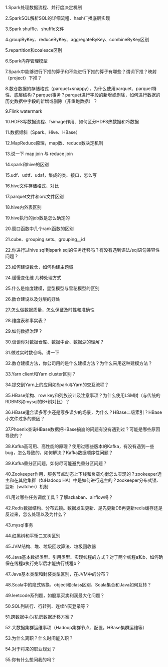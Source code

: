 1.Spark处理数据流程、并行度决定机制

2.SparkSQL解析SQL的详细流程、hash广播底层实现

3.Spark shuffle、shuffle文件

4.groupByKey、reduceByKey、aggregateByKey、combineByKey区别

5.repartition和coalesce区别

6.Spark内存管理模型

7.Spark中能够进行下推的算子和不能进行下推的算子有哪些？谓词下推？映射（project）下推？

8.数仓数据的存储格式（parquet+snappy），为什么使用parquet、parquet特性、底层结构？parquet事务？parquet进行字段的新增或删除，如何进行数据的历史数据中字段的新增或删除（非重跑数据）？

9.Flink watermark

10.HDFS写数据流程、fsimage作用、如何区分HDFS热数据和冷数据

11.数据倾斜（Spark、Hive、HBase）

12.MapReduce原理，map数、reduce数决定机制

13.说一下 map join 与 reduce join

14.spark和hive的区别

15.udf、udtf、udaf，集成的类、接口，怎么写

16.hive文件存储格式，对比

17.parquet文件和orc文件区别

18.hive内外表区别

19.hive执行的job数是怎么确定的

20.窗口函数中几个rank函数的区别

21.cube、grouping sets、grouping__id

22.你进行过hive sql到spark sql的任务迁移吗？有没有遇到语法/sql语句兼容性问题？

23.如何建设数仓，如何构建主题域

24.缓慢变化维 几种处理方式

25.什么是维度建模，星型模型与雪花模型的区别

26.数仓建设以及分层的好处

27.怎么做数据质量，怎么保证及时性和准确性

28.维度表和事实表？

29.如何数据治理？

30.谈谈你对数据仓库、数据中台、数据湖的理解？

31.做过实时数仓吗，讲一下

32.数仓建模方法，你公司用的是什么建模方法？为什么采用这种建模方法？

33.Yarn client和Yarn cluster区别？

34.提交到Yarn上的应用如Spark与Yarn的交互流程？

35.HBase架构、row key和列族设计及注意事项？为什么使用LSM树（与传统的RDBMS如mysql的B+树对比）？

36.HBase适合读多写少还是写多读少的场景，为什么？HBase二级索引？HBase小文件过多的原因？

37.Phoenix查询HBase数据把HBase搞崩的问题有没有遇到过？可能是哪些原因导致的？

38.Kafka高可用、高性能的原理？使用过哪些版本的Kafka，有没有遇到一些bug，怎么导致的，如何解决？Kafka数据顺序性问题？

39.Kafka重分区问题，如何尽可能避免重分区问题？

40.Zookeeper作用，服务节点动态上下线和负载均衡怎么实现的？zookeeper选主和在其他集群（如Hadoop HA）中是如何进行选主的？zookeeper分布式锁、监听（watcher）机制

41.用过哪些任务调度工具？了解azkaban、airflow吗？

42.Redis数据结构、分布式锁。数据发生更新、是先更新DB再更新redis缓存还是反过来，怎么处理以及为什么？

43.mysql事务

44.红黑树和平衡二叉树区别

45.JVM结构、堆、垃圾回收算法、垃圾回收器

46.Java基本数据类型、引用类型、实现线程的方式？对于两个线程a和b，如何确保在线程a执行完毕后才能执行线程b？

47.Java基本类型和封装类型区别，在JVM中的分布？

48.Scala中的隐式转换、object和class区别、Scala集合和Java如何互转？

49.leetcode系列题，如股票买卖利润最大化问题？

50.SQL列转行、行转列、连续N天登录等？

51.跨数据中心/机房数据迁移方案？

52.大数据集群运维事项（Hadoop集群节点、配置，HBase集群运维等）

53.为什么离职？什么时间能入职？

54.对于将来的职业规划？

55.你有什么想问我的吗？